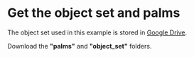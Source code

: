 # Get the object set and palms

The object set used in this example is stored in [Google Drive](https://drive.google.com/drive/folders/1S_o-9TtT7lU6466KR9PejuL-bYh8ktGY?usp=sharing).

Download the **"palms"** and **"object_set"** folders.
